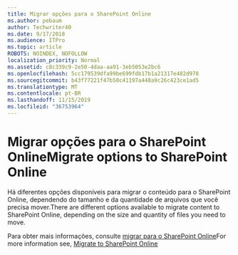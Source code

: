 ```yaml
---
title: Migrar opções para o SharePoint Online
ms.author: pebaum
author: Techwriter40
ms.date: 9/17/2018
ms.audience: ITPro
ms.topic: article
ROBOTS: NOINDEX, NOFOLLOW
localization_priority: Normal
ms.assetid: c8c339c9-2e50-4daa-aa91-3eb5053e2bc6
ms.openlocfilehash: 5cc179539dfa99be699fdb17b1a21317e482d978
ms.sourcegitcommit: b43f77221f47b50c41197a448a9c26c423ce1ad5
ms.translationtype: MT
ms.contentlocale: pt-BR
ms.lasthandoff: 11/15/2019
ms.locfileid: "36753964"
---
```

# <a name="migrate-options-to-sharepoint-online"></a><span data-ttu-id="8a732-102">Migrar opções para o SharePoint Online</span><span class="sxs-lookup"><span data-stu-id="8a732-102">Migrate options to SharePoint Online</span></span>

<span data-ttu-id="8a732-103">Há diferentes opções disponíveis para migrar o conteúdo para o SharePoint Online, dependendo do tamanho e da quantidade de arquivos que você precisa mover.</span><span class="sxs-lookup"><span data-stu-id="8a732-103">There are different options available to migrate content to SharePoint Online, depending on the size and quantity of files you need to move.</span></span>
  
<span data-ttu-id="8a732-104">Para obter mais informações, consulte [migrar para o SharePoint Online](https://go.microsoft.com/fwlink/?linkid-2022029)</span><span class="sxs-lookup"><span data-stu-id="8a732-104">For more information see, [Migrate to SharePoint Online](https://go.microsoft.com/fwlink/?linkid-2022029)</span></span>
  

